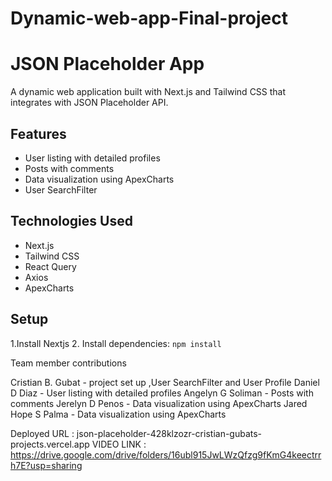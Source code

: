 # Dynamic-web-app-Final-project

# JSON Placeholder App

A dynamic web application built with Next.js and Tailwind CSS that integrates with JSON Placeholder API.

## Features

- User listing with detailed profiles
- Posts with comments
- Data visualization using ApexCharts
- User SearchFilter
## Technologies Used

- Next.js
- Tailwind CSS
- React Query
- Axios
- ApexCharts

## Setup

1.Install Nextjs 
2. Install dependencies: `npm install`

Team member contributions

Cristian B. Gubat - project set up ,User SearchFilter and User Profile
Daniel D Diaz - User listing with detailed profiles
Angelyn G Soliman - Posts with comments
Jerelyn D Penos - Data visualization using ApexCharts
Jared Hope S Palma - Data visualization using ApexCharts

Deployed URL : json-placeholder-428klzozr-cristian-gubats-projects.vercel.app
VIDEO LINK   : https://drive.google.com/drive/folders/16ubl915JwLWzQfzg9fKmG4keectrrh7E?usp=sharing 
